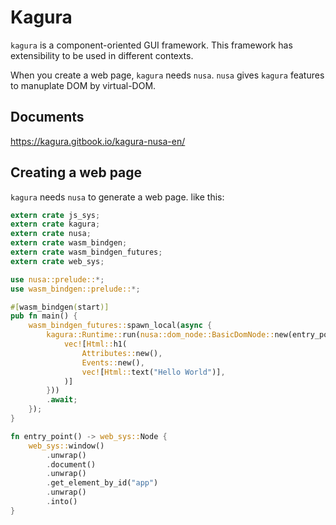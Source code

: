 # Kagura

`kagura` is a component-oriented GUI framework. This framework has extensibility to be used in different contexts.

When you create a web page, `kagura` needs `nusa`. `nusa` gives `kagura` features to manuplate DOM by virtual-DOM.

## Documents

<https://kagura.gitbook.io/kagura-nusa-en/>

## Creating a web page

`kagura` needs `nusa` to generate a web page. like this:

```rust
extern crate js_sys;
extern crate kagura;
extern crate nusa;
extern crate wasm_bindgen;
extern crate wasm_bindgen_futures;
extern crate web_sys;

use nusa::prelude::*;
use wasm_bindgen::prelude::*;

#[wasm_bindgen(start)]
pub fn main() {
    wasm_bindgen_futures::spawn_local(async {
        kagura::Runtime::run(nusa::dom_node::BasicDomNode::new(entry_point(), |_| {
            vec![Html::h1(
                Attributes::new(),
                Events::new(),
                vec![Html::text("Hello World")],
            )]
        }))
        .await;
    });
}

fn entry_point() -> web_sys::Node {
    web_sys::window()
        .unwrap()
        .document()
        .unwrap()
        .get_element_by_id("app")
        .unwrap()
        .into()
}
```
